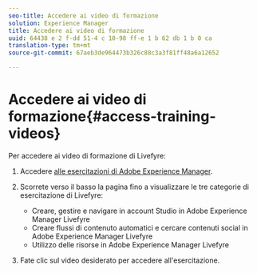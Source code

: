 ```yaml
---
seo-title: Accedere ai video di formazione
solution: Experience Manager
title: Accedere ai video di formazione
uuid: 64438 e 2 f-dd 51-4 c 10-98 ff-e 1 b 62 db 1 b 0 ca
translation-type: tm+mt
source-git-commit: 67aeb3de964473b326c88c3a3f81ff48a6a12652

---
```



# Accedere ai video di formazione{#access-training-videos}

Per accedere ai video di formazione di Livefyre:

1. Accedere [alle esercitazioni di Adobe Experience Manager](https://helpx.adobe.com/experience-manager/tutorials.html).
1. Scorrete verso il basso la pagina fino a visualizzare le tre categorie di esercitazione di Livefyre:

   * Creare, gestire e navigare in account Studio in Adobe Experience Manager Livefyre
   * Creare flussi di contenuto automatici e cercare contenuti social in Adobe Experience Manager Livefyre
   * Utilizzo delle risorse in Adobe Experience Manager Livefyre

1. Fate clic sul video desiderato per accedere all'esercitazione.

